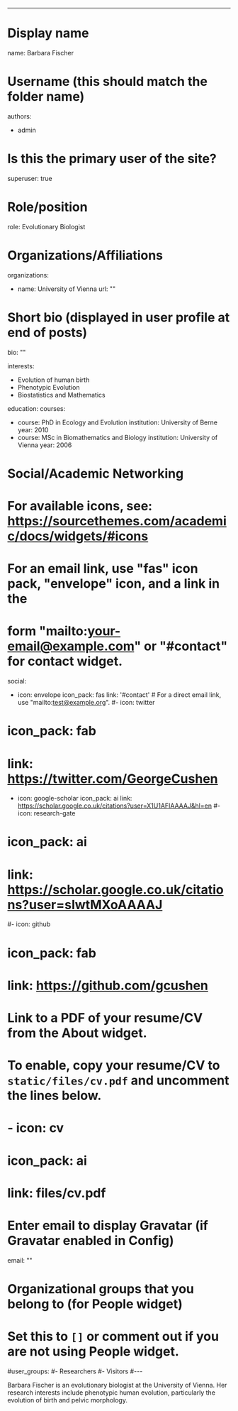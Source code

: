 ---
# Display name
name: Barbara Fischer

# Username (this should match the folder name)
authors:
- admin

# Is this the primary user of the site?
superuser: true

# Role/position
role: Evolutionary Biologist

# Organizations/Affiliations
organizations:
- name: University of Vienna
  url: ""

# Short bio (displayed in user profile at end of posts)
bio: ""

interests:
- Evolution of human birth
- Phenotypic Evolution
- Biostatistics and Mathematics

education:
  courses:
  - course: PhD in Ecology and Evolution
    institution: University of Berne
    year: 2010
  - course: MSc in Biomathematics and Biology
    institution: University of Vienna
    year: 2006
 

# Social/Academic Networking
# For available icons, see: https://sourcethemes.com/academic/docs/widgets/#icons
#   For an email link, use "fas" icon pack, "envelope" icon, and a link in the
#   form "mailto:your-email@example.com" or "#contact" for contact widget.
social:
- icon: envelope
  icon_pack: fas
  link: '#contact'  # For a direct email link, use "mailto:test@example.org".
#- icon: twitter
#  icon_pack: fab
#  link: https://twitter.com/GeorgeCushen
- icon: google-scholar
  icon_pack: ai
  link: https://scholar.google.co.uk/citations?user=X1U1AFIAAAAJ&hl=en
#- icon: research-gate
#  icon_pack: ai
#  link: https://scholar.google.co.uk/citations?user=sIwtMXoAAAAJ
#- icon: github
#  icon_pack: fab
#  link: https://github.com/gcushen
# Link to a PDF of your resume/CV from the About widget.
# To enable, copy your resume/CV to `static/files/cv.pdf` and uncomment the lines below.  
# - icon: cv
#   icon_pack: ai
#   link: files/cv.pdf

# Enter email to display Gravatar (if Gravatar enabled in Config)
email: ""
  
# Organizational groups that you belong to (for People widget)
#   Set this to `[]` or comment out if you are not using People widget.  
#user_groups:
#- Researchers
#- Visitors
#---

Barbara Fischer is an evolutionary biologist at the University of Vienna. Her research interests include phenotypic human evolution, particularly the evolution of birth and pelvic morphology. 
